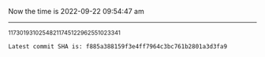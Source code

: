 Now the time is 2022-09-22 09:54:47 am

---

<small>11730193102548211745122962551023341</small>

```txt
Latest commit SHA is: f885a388159f3e4ff7964c3bc761b2801a3d3fa9
```
